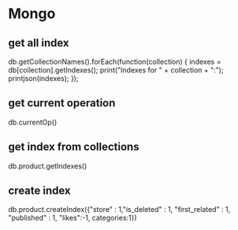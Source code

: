 # Mongo

## get all index
db.getCollectionNames().forEach(function(collection) {    indexes = db[collection].getIndexes();    print("Indexes for " + collection + ":");    printjson(indexes); });

## get current operation
db.currentOp()

## get index from collections
db.product.getIndexes()

## create index
db.product.createIndex({"store" : 1,"is_deleted" : 1, "first_related" : 1, "published" : 1, "​likes":-1, categories:1})